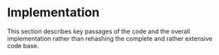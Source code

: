 # Implementation

This section describes key passages of the code and the overall implementation rather than rehashing the complete and rather extensive code base.

